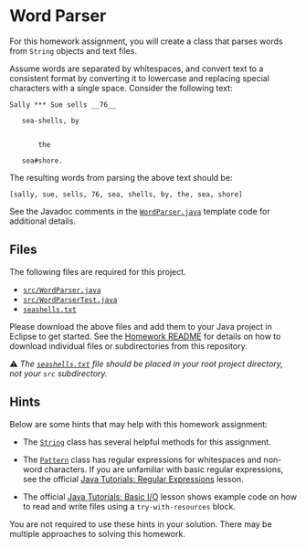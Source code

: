 Word Parser
=================================================

For this homework assignment, you will create a class that parses words from `String` objects and text files.

Assume words are separated by whitespaces, and convert text to a consistent format by converting it to lowercase and replacing special characters with a single space. Consider the following text:

```
Sally *** Sue sells __76__

   sea-shells, by


       the

   sea#shore.
```

The resulting words from parsing the above text should be:

```
[sally, sue, sells, 76, sea, shells, by, the, sea, shore]
```

See the Javadoc comments in the [`WordParser.java`](src/WordParser.java) template code for additional details.

## Files ##

The following files are required for this project.

- [`src/WordParser.java`](src/WordParser.java)
- [`src/WordParserTest.java`](src/WordParserTest.java)
- [`seashells.txt`](seashells.txt)

Please download the above files and add them to your Java project in Eclipse to get started. See the [Homework README](../README.md) for details on how to download individual files or subdirectories from this repository.

:warning: *The [`seashells.txt`](seashells.txt) file should be placed in your root project directory, not your `src` subdirectory.*

## Hints ##

Below are some hints that may help with this homework assignment:

- The [`String`](http://docs.oracle.com/javase/7/docs/api/java/lang/String.html) class has several helpful methods for this assignment.

- The [`Pattern`](http://docs.oracle.com/javase/7/docs/api/java/util/regex/Pattern.html) class has regular expressions for whitespaces and non-word characters. If you are unfamiliar with basic regular expressions, see the official [Java Tutorials: Regular Expressions](http://docs.oracle.com/javase/tutorial/essential/regex/index.html) lesson.

- The official [Java Tutorials: Basic I/O](http://docs.oracle.com/javase/tutorial/essential/io/file.html#textfiles) lesson shows example code on how to read and write files using a `try-with-resources` block.

You are not required to use these hints in your solution. There may be multiple approaches to solving this homework.
